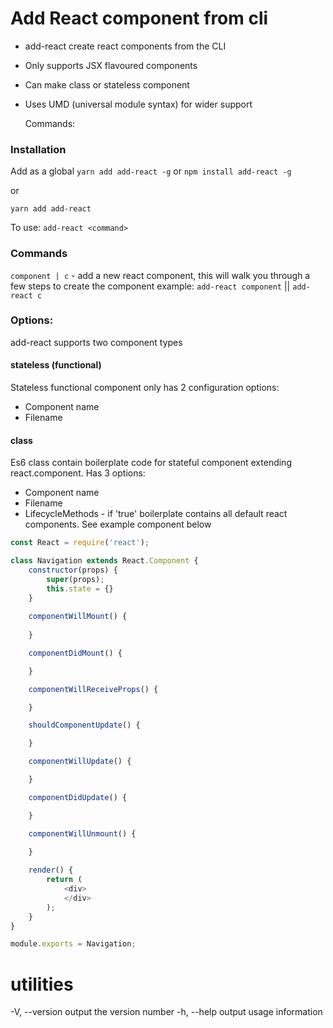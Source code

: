 # Add React component from cli
* add-react create react components from the CLI
* Only supports JSX flavoured components
* Can make class or stateless component
* Uses UMD (universal module syntax) for wider support

  Commands:
### Installation

Add as a global
`yarn add add-react -g` or `npm install add-react -g`

or 

`yarn add add-react`

To use:
`add-react <command>`
### Commands
`component | c` - add a new react component, this will walk you through a few steps to create the component
example:
`add-react component` || `add-react c`

### Options:

add-react supports two component types

#### stateless (functional)
Stateless functional component only has 2 configuration options:
* Component name 
* Filename

#### class
Es6 class contain boilerplate code for stateful component extending react.component.
Has 3 options:
* Component name
* Filename
* LifecycleMethods - if 'true' boilerplate contains all default react components. 
See example component below

```javascript
const React = require('react');

class Navigation extends React.Component {
    constructor(props) {
        super(props);
        this.state = {}
    }
    
    componentWillMount() {
        
    }

    componentDidMount() {

    }

    componentWillReceiveProps() {

    }

    shouldComponentUpdate() {

    }

    componentWillUpdate() {

    }

    componentDidUpdate() {

    }

    componentWillUnmount() {

    }
    
    render() {
        return (
            <div>
            </div>
        );
    }
}

module.exports = Navigation;
```


# utilities
-V, --version  output the version number
-h, --help     output usage information